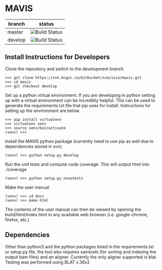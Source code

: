 MAVIS
=======

| branch  | status                                                                                      |
|---------|---------------------------------------------------------------------------------------------|
| master  | ![Build Status](https://www.bcgsc.ca/bamboo/plugins/servlet/wittified/build-status/MAV-MAV0)|
| develop | ![Build Status](https://www.bcgsc.ca/bamboo/plugins/servlet/wittified/build-status/MAV-MAV2)|

Install Instructions for Developers
-------------------------------------------

Clone the repository and switch to the development branch

    >>> git clone https://svn.bcgsc.ca/bitbucket/scm/svia/mavis.git
    >>> cd mavis
    >>> git checkout develop

Set up a python virtual environment. If you are developing in python setting up with a virtual environment can be incredibly helpful. 
This can be used to generate the requirements.txt file that pip uses for install. Instructions for setting up the environment
are below

    >>> pip install virtualenv
    >>> virtualenv venv
    >>> source venv/bin/activate
    (venv) >>>

Install the MAVIS python package (currently need to use pip as well due to dependencies stored in svn)

    (venv) >>> python setup.py develop

Run the unit tests and compute code coverage. This will output html into ./coverage

    (venv) >>> python setup.py nosetests 

Make the user manual

    (venv) >>> cd docs
    (venv) >>> make html

The contents of the user manual can then be viewed by opening the build/html/index.html in any available
web browser (i.e. google-chrome, firefox, etc.)

Dependencies
----------------

Other than python3 and the python packages listed in the requirements.txt or setup.py file, the tool also requires samtools (for
sorting and indexing the output bam files) and an aligner. Currently the only aligner supported is blat. Testing
was performed using BLAT v.36x2
